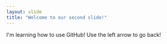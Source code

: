 ```yaml
---
layout: slide
title: "Welcome to our second slide!"
---
```

I'm learning how to use GitHub!
Use the left arrow to go back!
